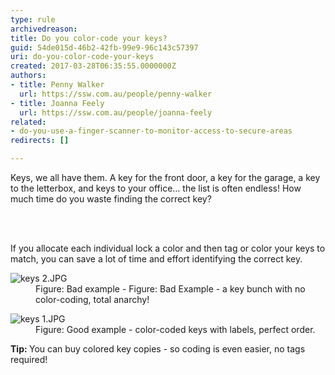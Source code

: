 ```yaml
---
type: rule
archivedreason: 
title: Do you color-code your keys?
guid: 54de015d-46b2-42fb-99e9-96c143c57397
uri: do-you-color-code-your-keys
created: 2017-03-28T06:35:55.0000000Z
authors:
- title: Penny Walker
  url: https://ssw.com.au/people/penny-walker
- title: Joanna Feely
  url: https://ssw.com.au/people/joanna-feely
related:
- do-you-use-a-finger-scanner-to-monitor-access-to-secure-areas
redirects: []

---
```



<p class="ssw15-rteElement-P">​​​Keys, we all have them. A key for the front door, a key for the garage, a key to the letterbox, and keys to your office… the list is often endless! How much time do you waste finding the correct key?​<br></p>
<br><excerpt class='endintro'></excerpt><br>
<p>If you allocate each individual lock a color and then tag or color your keys to match, you can save a lot of time and effort identifying the correct key.</p>
<dl class="badImage"><dt><img src="/SiteAssets/do-you-colour-code-your-keys/keys%202.JPG" alt="keys 2.JPG" /></dt><dd>Figure&#58;&#160;Bad example - Figure&#58; Bad Example - a key bunch with no color-coding, total anarchy!&#160;<br></dd></dl><dl class="goodImage"><dt><img src="/SiteAssets/do-you-colour-code-your-keys/keys%201.JPG" alt="keys 1.JPG" /></dt><dd class="ssw15-rteElement-FigureGood">Figure&#58; Good example - color-coded&#160;keys with labels, perfect order.</dd></dl><p><strong>Tip&#58;&#160;</strong>You can buy colored key copies - so coding is even easier, no tags required!<br></p>


